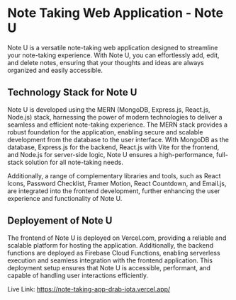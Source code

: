 # Note Taking Web Application - Note U

Note U is a versatile note-taking web application designed to streamline your note-taking experience. With Note U, you can effortlessly add, edit, and delete notes, ensuring that your thoughts and ideas are always organized and easily accessible.

<h2>
Technology Stack for Note U
</h2>

Note U is developed using the MERN (MongoDB, Express.js, React.js, Node.js) stack, harnessing the power of modern technologies to deliver a seamless and efficient note-taking experience. The MERN stack provides a robust foundation for the application, enabling secure and scalable development from the database to the user interface. With MongoDB as the database, Express.js for the backend, React.js with Vite for the frontend, and Node.js for server-side logic, Note U ensures a high-performance, full-stack solution for all note-taking needs. 

Additionally, a range of complementary libraries and tools, such as React Icons, Password Checklist, Framer Motion, React Countdown, and Email.js, are integrated into the frontend development, further enhancing the user experience and functionality of Note U.

<h2>
Deployement of Note U
</h2>

The frontend of Note U is deployed on Vercel.com, providing a reliable and scalable platform for hosting the application. Additionally, the backend functions are deployed as Firebase Cloud Functions, enabling serverless execution and seamless integration with the frontend application. This deployment setup ensures that Note U is accessible, performant, and capable of handling user interactions efficiently.

Live Link: https://note-taking-app-drab-iota.vercel.app/